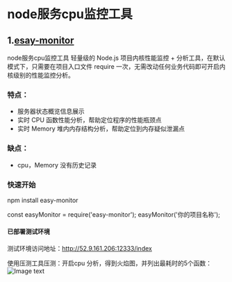 # node服务cpu监控工具
## 1.[esay-monitor](https://www.npmjs.com/package/easy-monitor)
node服务cpu监控工具
轻量级的 Node.js 项目内核性能监控 + 分析工具，在默认模式下，只需要在项目入口文件 require 一次，无需改动任何业务代码即可开启内核级别的性能监控分析。

### 特点：
* 服务器状态概览信息展示
* 实时 CPU 函数性能分析，帮助定位程序的性能瓶颈点
* 实时 Memory 堆内内存结构分析，帮助定位到内存疑似泄漏点

### 缺点：
* cpu，Memory 没有历史记录

### 快速开始
npm install easy-monitor

const easyMonitor = require('easy-monitor');
easyMonitor('你的项目名称');
#### 已部署测试环境
测试环境访问地址：http://52.9.161.206:12333/index

使用压测工具压测：开启cpu 分析，得到火焰图，并列出最耗时的5个函数：
![Image text](https://s3-us-west-1.amazonaws.com/imgtest.firmoo.com/images/users/2020/0107/3556853912.png)





